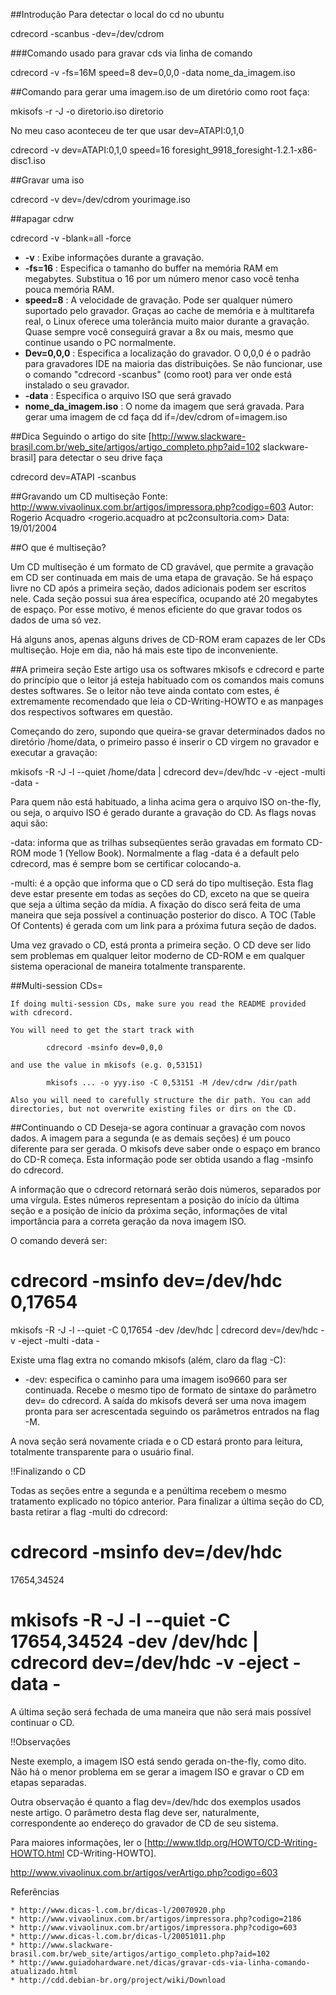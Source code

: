 ##Introdução
Para detectar o local do cd no ubuntu

  cdrecord -scanbus -dev=/dev/cdrom

###Comando usado para gravar cds via linha de comando

  cdrecord -v -fs=16M speed=8 dev=0,0,0 -data nome_da_imagem.iso

##Comando para gerar uma imagem.iso de um diretório
como root faça:

  mkisofs -r -J -o diretorio.iso diretorio

No meu caso aconteceu de ter que usar dev=ATAPI:0,1,0

 cdrecord -v dev=ATAPI:0,1,0 speed=16 foresight_9918_foresight-1.2.1-x86-disc1.iso

##Gravar uma iso

cdrecord -v dev=/dev/cdrom yourimage.iso

##apagar cdrw

cdrecord -v -blank=all -force


* **-v** : Exibe informações durante a gravação.
* **-fs=16** : Especifica o tamanho do buffer na memória RAM em megabytes. Substitua o 16 por um número menor caso você tenha pouca memória RAM.
* **speed=8** : A velocidade de gravação. Pode ser qualquer número suportado pelo gravador. Graças ao cache de memória e à multitarefa real, o Linux oferece uma tolerância muito maior durante a gravação. Quase sempre você conseguirá gravar a 8x ou mais, mesmo que continue usando o PC normalmente.
* **Dev=0,0,0** : Especifica a localização do gravador. O 0,0,0 é o padrão para gravadores IDE na maioria das distribuições. Se não funcionar, use o comando "cdrecord -scanbus" (como root) para ver onde está instalado o seu gravador.
* **-data** : Especifica o arquivo ISO que será gravado
* **nome_da_imagem.iso** : O nome da imagem que será gravada.
Para gerar uma imagem de cd faça
  dd if=/dev/cdrom of=imagem.iso

##Dica
Seguindo o artigo do site [http://www.slackware-brasil.com.br/web_site/artigos/artigo_completo.php?aid=102
slackware-brasil] para detectar o seu drive faça

 cdrecord dev=ATAPI -scanbus

##Gravando um CD multiseção
Fonte: http://www.vivaolinux.com.br/artigos/impressora.php?codigo=603
Autor: Rogerio Acquadro <rogerio.acquadro at pc2consultoria.com>
Data: 19/01/2004

##O que é multiseção?

Um CD multiseção é um formato de CD gravável, que permite a gravação
em CD ser continuada em mais de uma etapa de gravação. Se há espaço
livre no CD após a primeira seção, dados adicionais podem ser escritos
nele. Cada seção possui sua área específica, ocupando até 20 megabytes
de espaço. Por esse motivo, é menos eficiente do que gravar todos os
dados de uma só vez.

Há alguns anos, apenas alguns drives de CD-ROM eram capazes de ler CDs
multiseção. Hoje em dia, não há mais este tipo de inconveniente.

##A primeira seção
Este artigo usa os softwares mkisofs e cdrecord e parte do princípio
que o leitor já esteja habituado com os comandos mais comuns destes
softwares. Se o leitor não teve ainda contato com estes, é
extremamente recomendado que leia o CD-Writing-HOWTO e as manpages dos
respectivos softwares em questão.

Começando do zero, supondo que queira-se gravar determinados dados no
diretório /home/data, o primeiro passo é inserir o CD virgem no
gravador e executar a gravação:

 mkisofs -R -J -l --quiet /home/data | cdrecord dev=/dev/hdc -v -eject -multi -data -


Para quem não está habituado, a linha acima gera o arquivo ISO
on-the-fly, ou seja, o arquivo ISO é gerado durante a gravação do CD.
As flags novas aqui são:

-data: informa que as trilhas subseqüentes serão gravadas em formato
CD-ROM mode 1 (Yellow Book). Normalmente a flag -data é a default pelo
cdrecord, mas é sempre bom se certificar colocando-a.

-multi: é a opção que informa que o CD será do tipo multiseção. Esta
flag deve estar presente em todas as seções do CD, exceto na que se
queira que seja a última seção da mídia. A fixação do disco será feita
de uma maneira que seja possível a continuação posterior do disco. A
TOC (Table Of Contents) é gerada com um link para a próxima futura
seção de dados.

Uma vez gravado o CD, está pronta a primeira seção. O CD deve ser lido
sem problemas em qualquer leitor moderno de CD-ROM e em qualquer
sistema operacional de maneira totalmente transparente.

##Multi-session CDs=

    If doing multi-session CDs, make sure you read the README provided with cdrecord.

    You will need to get the start track with

        	cdrecord -msinfo dev=0,0,0

    and use the value in mkisofs (e.g. 0,53151)

        	mkisofs ... -o yyy.iso -C 0,53151 -M /dev/cdrw /dir/path

    Also you will need to carefully structure the dir path. You can add directories, but not overwrite existing files or dirs on the CD.

##Continuando o CD
Deseja-se agora continuar a gravação com novos dados. A imagem para a
segunda (e as demais seções) é um pouco diferente para ser gerada. O
mkisofs deve saber onde o espaço em branco do CD-R começa. Esta
informação pode ser obtida usando a flag -msinfo do cdrecord.

A informação que o cdrecord retornará serão dois números, separados
por uma vírgula. Estes números representam a posição do início da
última seção e a posição de início da próxima seção, informações de
vital importância para a correta geração da nova imagem ISO.

O comando deverá ser:

# cdrecord -msinfo dev=/dev/hdc 0,17654


 mkisofs -R -J -l --quiet -C 0,17654 -dev /dev/hdc | cdrecord dev=/dev/hdc -v -eject -multi -data -



Existe uma flag extra no comando mkisofs (além, claro da flag -C):

* -dev: especifica o caminho para uma imagem iso9660 para ser continuada. Recebe o mesmo tipo de formato de sintaxe do parâmetro dev= do cdrecord. A saída do mkisofs deverá ser uma nova imagem pronta para ser acrescentada seguindo os parâmetros entrados na flag -M.

A nova seção será novamente criada e o CD estará pronto para leitura, totalmente transparente para o usuário final.


!!Finalizando o CD

Todas as seções entre a segunda e a penúltima recebem o mesmo tratamento explicado no tópico anterior. Para finalizar a última seção do CD, basta retirar a flag -multi do cdrecord:

# cdrecord -msinfo dev=/dev/hdc
17654,34524

# mkisofs -R -J -l --quiet -C 17654,34524 -dev /dev/hdc | cdrecord dev=/dev/hdc -v -eject -data -

A última seção será fechada de uma maneira que não será mais possível continuar o CD.


!!Observações

Neste exemplo, a imagem ISO está sendo gerada on-the-fly, como dito. Não há o menor problema em se gerar a imagem ISO e gravar o CD em etapas separadas.

Outra observação é quanto a flag dev=/dev/hdc dos exemplos usados neste artigo. O parâmetro desta flag deve ser, naturalmente, correspondente ao endereço do gravador de CD de seu sistema.

Para maiores informações, ler o [http://www.tldp.org/HOWTO/CD-Writing-HOWTO.html CD-Writing-HOWTO].



http://www.vivaolinux.com.br/artigos/verArtigo.php?codigo=603


Referências

    * http://www.dicas-l.com.br/dicas-l/20070920.php
    * http://www.vivaolinux.com.br/artigos/impressora.php?codigo=2186
    * http://www.vivaolinux.com.br/artigos/impressora.php?codigo=603
    * http://www.dicas-l.com.br/dicas-l/20051011.php
    * http://www.slackware-brasil.com.br/web_site/artigos/artigo_completo.php?aid=102
    * http://www.guiadohardware.net/dicas/gravar-cds-via-linha-comando-atualizado.html
    * http://cdd.debian-br.org/project/wiki/Download


